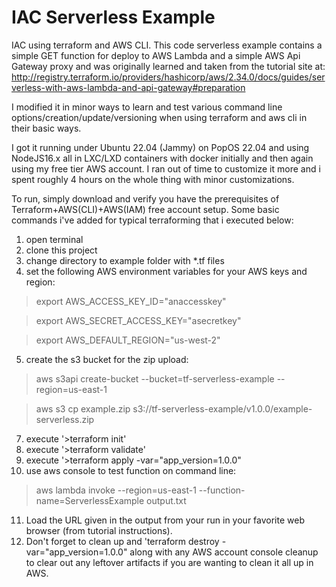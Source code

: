 # IAC Serverless Example

IAC using terraform and AWS CLI.  This code serverless example contains a simple GET function for deploy to AWS Lambda and a simple AWS Api Gateway proxy and was originally learned and taken from the tutorial site at:  http://registry.terraform.io/providers/hashicorp/aws/2.34.0/docs/guides/serverless-with-aws-lambda-and-api-gateway#preparation

I modified it in minor ways to learn and test various command line options/creation/update/versioning when using terraform and aws cli in their basic ways.

I got it running under Ubuntu 22.04 (Jammy) on PopOS 22.04 and using NodeJS16.x all in LXC/LXD containers with docker initially and then again using my free tier AWS account.  I ran out of time to customize it more and i spent roughly 4 hours on the whole thing with minor customizations.

To run, simply download and verify you have the prerequisites of Terraform+AWS(CLI)+AWS(IAM) free account setup.  Some basic commands i've added for typical terraforming that i executed below:

1) open terminal
2) clone this project
3) change directory to example folder with *.tf files
4) set the following AWS environment variables for your AWS keys and region:
> export AWS_ACCESS_KEY_ID="anaccesskey"

> export AWS_SECRET_ACCESS_KEY="asecretkey"

> export AWS_DEFAULT_REGION="us-west-2"
5) create the s3 bucket for the zip upload:
> aws s3api create-bucket --bucket=tf-serverless-example --region=us-east-1

> aws s3 cp example.zip s3://tf-serverless-example/v1.0.0/example-serverless.zip
7)  execute '>terraform init'
8) execute '>terraform validate'
9) execute '>terraform apply -var="app_version=1.0.0"
10) use aws console to test function on command line:
> aws lambda invoke --region=us-east-1 --function-name=ServerlessExample output.txt
11) Load the URL given in the output from your run in your favorite web browser (from tutorial instructions).
12) Don't forget to clean up and 'terraform destroy -var="app_version=1.0.0" along with any AWS account console cleanup to clear out any leftover artifacts if you are wanting to clean it all up in AWS.


